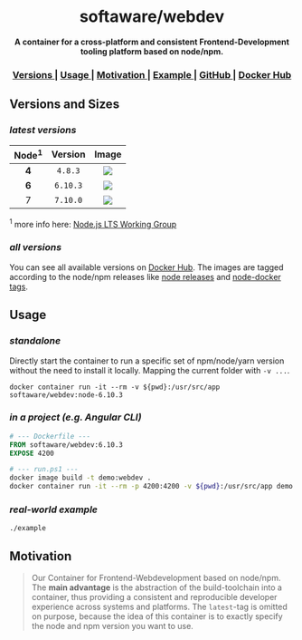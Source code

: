 <h1 align="center">softaware/webdev</h1>
<div align="center">
  <strong>A container for a cross-platform and consistent Frontend-Development tooling platform based on node/npm.</strong>
</div>

<div align="center">
  <h3>
    <a href="#versions">
      Versions
    </a>
    <span> | </span>
    <a href="#usage">
      Usage
    </a>
    <span> | </span>
    <a href="./motivation">
      Motivation
    </a>
    <span> | </span>
    <a href="./example">
      Example
    </a>
    <span> | </span>
    <a href="https://github.com/softawaregmbh/docker-webdev">
      GitHub
    </a>
    <span> | </span>
    <a href="https://hub.docker.com/r/softaware/webdev/">
      Docker Hub
    </a>
  </h3>
</div>

## Versions and Sizes
### *latest versions*
| Node<sup>1</sup> | Version | Image |
| :---: | :---: | :---: |
| **4** | `4.8.3` | [![](https://images.microbadger.com/badges/image/softaware/webdev:node-4.8.3.svg)](https://microbadger.com/images/softaware/webdev:node-4.8.3 "Get your own image badge on microbadger.com") |
| **6** | `6.10.3` | [![](https://images.microbadger.com/badges/image/softaware/webdev:node-6.10.3.svg)](https://microbadger.com/images/softaware/webdev:node-6.10.3 "Get your own image badge on microbadger.com") |
| 7 | `7.10.0` | [![](https://images.microbadger.com/badges/image/softaware/webdev:node-7.10.0.svg)](https://microbadger.com/images/softaware/webdev:node-7.10.0 "Get your own image badge on microbadger.com") |

<sup>1</sup> more info here: [Node.js LTS Working Group](https://github.com/nodejs/LTS)

### *all versions*
You can see all available versions on [Docker Hub](https://hub.docker.com/r/softaware/webdev/tags/). The images are tagged according to the node/npm releases like [node releases](https://nodejs.org/en/download/releases/) and [node-docker tags](https://hub.docker.com/r/library/node/).


## Usage
### *standalone*
Directly start the container to run a specific set of npm/node/yarn version without the need to install it locally. Mapping the current folder with `-v ...`.
```
docker container run -it --rm -v ${pwd}:/usr/src/app softaware/webdev:node-6.10.3
```

### *in a project (e.g. Angular CLI)*
```Dockerfile
# --- Dockerfile ---
FROM softaware/webdev:6.10.3
EXPOSE 4200
```
```bash
# --- run.ps1 ---
docker image build -t demo:webdev .
docker container run -it --rm -p 4200:4200 -v ${pwd}:/usr/src/app demo:webdev
```

### *real-world example*
`./example`


## Motivation

> Our Container for Frontend-Webdevelopment based on node/npm.
> The **main advantage** is the abstraction of the build-toolchain into a container, thus providing a consistent and reproducible developer experience across systems and platforms.
> The `latest`-tag is omitted on purpose, because the idea of this container is to exactly specify the node and npm version you want to use.

